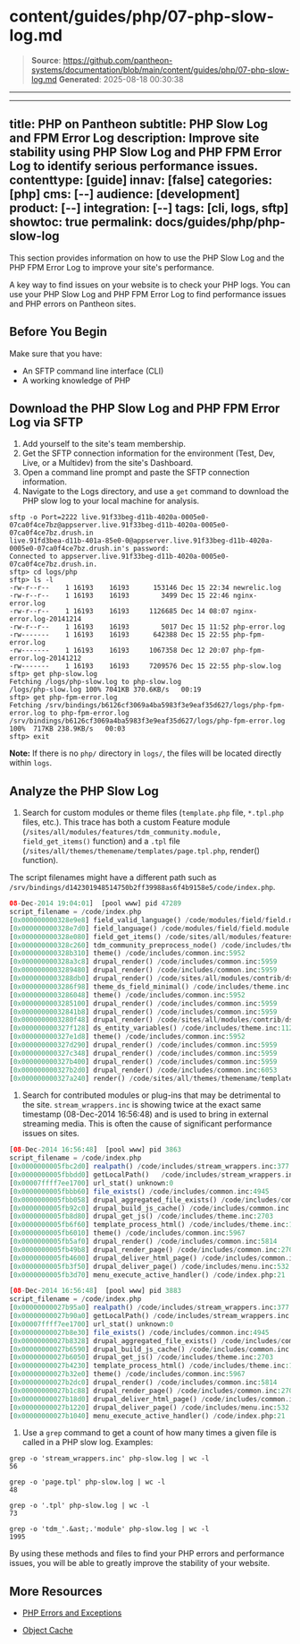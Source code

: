 # content/guides/php/07-php-slow-log.md

> **Source**: https://github.com/pantheon-systems/documentation/blob/main/content/guides/php/07-php-slow-log.md
> **Generated**: 2025-08-18 00:30:38

---

---
title: PHP on Pantheon
subtitle: PHP Slow Log and FPM Error Log
description: Improve site stability using PHP Slow Log and PHP FPM Error Log to identify serious performance issues.
contenttype: [guide]
innav: [false]
categories: [php]
cms: [--]
audience: [development]
product: [--]
integration: [--]
tags: [cli, logs, sftp]
showtoc: true
permalink: docs/guides/php/php-slow-log
---

This section provides information on how to use the PHP Slow Log and the PHP FPM Error Log to improve your site's performance.

A key way to find issues on your website is to check your PHP logs. You can use your PHP Slow Log and PHP FPM Error Log to find performance issues and PHP errors on Pantheon sites.

## Before You Begin

Make sure that you have:

- An SFTP command line interface (CLI)
- A working knowledge of PHP

## Download the PHP Slow Log and PHP FPM Error Log via SFTP

1. Add yourself to the site's team membership.
1. Get the SFTP connection information for the environment (Test, Dev, Live, or a Multidev) from the site's Dashboard.
1. Open a command line prompt and paste the SFTP connection information.
1. Navigate to the Logs directory, and use a `get` command to download the PHP slow log to your local machine for analysis.

  ```bash{outputLines:2-20}
  sftp -o Port=2222 live.91f33beg-d11b-4020a-0005e0-07ca0f4ce7bz@appserver.live.91f33beg-d11b-4020a-0005e0-07ca0f4ce7bz.drush.in
  live.91fd3bea-d11b-401a-85e0-0@appserver.live.91f33beg-d11b-4020a-0005e0-07ca0f4ce7bz.drush.in's password:
  Connected to appserver.live.91f33beg-d11b-4020a-0005e0-07ca0f4ce7bz.drush.in.
  sftp> cd logs/php
  sftp> ls -l
  -rw-r--r--    1 16193    16193      153146 Dec 15 22:34 newrelic.log
  -rw-r--r--    1 16193    16193        3499 Dec 15 22:46 nginx-error.log
  -rw-r--r--    1 16193    16193     1126685 Dec 14 08:07 nginx-error.log-20141214
  -rw-r--r--    1 16193    16193        5017 Dec 15 11:52 php-error.log
  -rw-------    1 16193    16193      642388 Dec 15 22:55 php-fpm-error.log
  -rw-------    1 16193    16193     1067358 Dec 12 20:07 php-fpm-error.log-20141212
  -rw-------    1 16193    16193     7209576 Dec 15 22:55 php-slow.log
  sftp> get php-slow.log
  Fetching /logs/php-slow.log to php-slow.log
  /logs/php-slow.log 100% 7041KB 370.6KB/s   00:19
  sftp> get php-fpm-error.log
  Fetching /srv/bindings/b6126cf3069a4ba5983f3e9eaf35d627/logs/php-fpm-error.log to php-fpm-error.log
  /srv/bindings/b6126cf3069a4ba5983f3e9eaf35d627/logs/php-fpm-error.log                                                                              100%  717KB 238.9KB/s   00:03
  sftp> exit
  ```

  **Note:** If there is no `php/` directory in `logs/`, the files will be located directly within `logs`.

## Analyze the PHP Slow Log

1. Search for custom modules or theme files (`template.php` file, `*.tpl.php` files, etc.). This trace has both a custom Feature module (`/sites/all/modules/features/tdm_community.module, field_get_items()` function) and a `.tpl` file (`/sites/all/themes/themename/templates/page.tpl.php`, render() function).

  The script filenames might have a different path such as `/srv/bindings/d142301948514750b2ff39988as6f4b9158e5/code/index.php`.

  ```php
  08-Dec-2014 19:04:01]  [pool www] pid 47289
  script_filename = /code/index.php
  [0x000000000328e9e8] field_valid_language() /code/modules/field/field.multilingual.inc:269
  [0x000000000328e7d0] field_language() /code/modules/field/field.module:925
  [0x000000000328e080] field_get_items() /code/sites/all/modules/features/tdm_community/tdm_community.module:19
  [0x000000000328c260] tdm_community_preprocess_node() /code/includes/theme.inc:1125
  [0x000000000328b310] theme() /code/includes/common.inc:5952
  [0x000000000328a3c8] drupal_render() /code/includes/common.inc:5959
  [0x0000000003289480] drupal_render() /code/includes/common.inc:5959
  [0x0000000003288db0] drupal_render() /code/sites/all/modules/contrib/ds/modules/ds_extras/ds_extras.module:717
  [0x0000000003286f98] theme_ds_field_minimal() /code/includes/theme.inc:1161
  [0x0000000003286048] theme() /code/includes/common.inc:5952
  [0x0000000003285100] drupal_render() /code/includes/common.inc:5959
  [0x00000000032841b8] drupal_render() /code/includes/common.inc:5959
  [0x0000000003280f48] drupal_render() /code/sites/all/modules/contrib/ds/ds.module:747
  [0x000000000327f128] ds_entity_variables() /code/includes/theme.inc:1125
  [0x000000000327e1d8] theme() /code/includes/common.inc:5952
  [0x000000000327d290] drupal_render() /code/includes/common.inc:5959
  [0x000000000327c348] drupal_render() /code/includes/common.inc:5959
  [0x000000000327b400] drupal_render() /code/includes/common.inc:5959
  [0x000000000327b2d0] drupal_render() /code/includes/common.inc:6053
  [0x000000000327a240] render() /code/sites/all/themes/themename/templates/page.tpl.php:113
  ```

1. Search for contributed modules or plug-ins that may be detrimental to the site. `stream_wrappers.inc` is showing twice at the exact same timestamp (08-Dec-2014 16:56:48) and is used to bring in external streaming media. This is often the cause of significant performance issues on sites.

  ```php
  [08-Dec-2014 16:56:48]  [pool www] pid 3863
  script_filename = /code/index.php
  [0x0000000005fbc2d0] realpath() /code/includes/stream_wrappers.inc:377
  [0x0000000005fbbdd0] getLocalPath()   /code/includes/stream_wrappers.inc:695
  [0x00007ffff7ee1700] url_stat() unknown:0
  [0x0000000005fbbb60] file_exists() /code/includes/common.inc:4945
  [0x0000000005fbb058] drupal_aggregated_file_exists() /code/includes/common.inc:4994
  [0x0000000005fb92c0] drupal_build_js_cache() /code/includes/common.inc:4429
  [0x0000000005fb8d80] drupal_get_js() /code/includes/theme.inc:2703
  [0x0000000005fb6f60] template_process_html() /code/includes/theme.inc:1125
  [0x0000000005fb6010] theme() /code/includes/common.inc:5967
  [0x0000000005fb5af0] drupal_render() /code/includes/common.inc:5814
  [0x0000000005fb49b8] drupal_render_page() /code/includes/common.inc:2701
  [0x0000000005fb4600] drupal_deliver_html_page() /code/includes/common.inc:2589
  [0x0000000005fb3f50] drupal_deliver_page() /code/includes/menu.inc:532
  [0x0000000005fb3d70] menu_execute_active_handler() /code/index.php:21

  [08-Dec-2014 16:56:48]  [pool www] pid 3883
  script_filename = /code/index.php
  [0x00000000027b95a0] realpath() /code/includes/stream_wrappers.inc:377
  [0x00000000027b90a0] getLocalPath() /code/includes/stream_wrappers.inc:695
  [0x00007ffff7ee1700] url_stat() unknown:0
  [0x00000000027b8e30] file_exists() /code/includes/common.inc:4945
  [0x00000000027b8328] drupal_aggregated_file_exists() /code/includes/common.inc:4994
  [0x00000000027b6590] drupal_build_js_cache() /code/includes/common.inc:4429
  [0x00000000027b6050] drupal_get_js() /code/includes/theme.inc:2703
  [0x00000000027b4230] template_process_html() /code/includes/theme.inc:1125
  [0x00000000027b32e0] theme() /code/includes/common.inc:5967
  [0x00000000027b2dc0] drupal_render() /code/includes/common.inc:5814
  [0x00000000027b1c88] drupal_render_page() /code/includes/common.inc:2701
  [0x00000000027b18d0] drupal_deliver_html_page() /code/includes/common.inc:2589
  [0x00000000027b1220] drupal_deliver_page() /code/includes/menu.inc:532
  [0x00000000027b1040] menu_execute_active_handler() /code/index.php:21
  ```

1. Use a `grep` command to get a count of how many times a given file is called in a PHP slow log.  Examples:

  ```bash{outputLines:2}
  grep -o 'stream_wrappers.inc' php-slow.log | wc -l
  56
  ```

  ```bash{outputLines:2}
  grep -o 'page.tpl' php-slow.log | wc -l
  48
  ```

  ```bash{outputLines:2}
  grep -o '.tpl' php-slow.log | wc -l
  73
  ```

  ```bash{outputLines:2}
  grep -o 'tdm_'.&ast;.'module' php-slow.log | wc -l
  1995
  ```

By using these methods and files to find your PHP errors and performance issues, you will be able to greatly improve the stability of your website.

## More Resources

- [PHP Errors and Exceptions](/guides/php/php-errors)

- [Object Cache](/object-cache)

